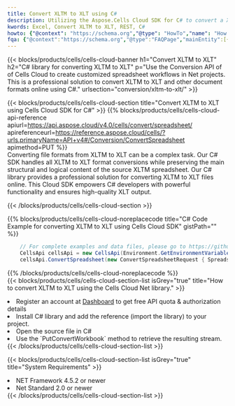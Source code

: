 ```yaml
---
title: Convert XLTM to XLT using C# 
description: Utilizing the Aspose.Cells Cloud SDK for C# to convert a XLTM format file to a XLT format file. 
kwords: Excel, Convert XLTM to XLT, REST, C#
howto: {"@context": "https://schema.org","@type": "HowTo","name": "How to convert XLTM to XLT using the Cells Cloud Net library.","description": "How to convert XLTM to XLT using the Cells Cloud Net library.","image": {"@type": "ImageObject"},"url": "/net/conversion/xltm-to-xlt/","step": [{ "@type": "HowToStep","name": "How to convert XLTM to XLT using the Cells Cloud Net library. step 1", "image": {"@type": "ImageObject",},"url": "/net/conversion/xltm-to-xlt/","text": "Register an account at <a href='https://dashboard.aspose.cloud/'>Dashboard</a> to get free API quota & authorization details",},{ "@type": "HowToStep","name": "How to convert XLTM to XLT using the Cells Cloud Net library. step 1", "image": {"@type": "ImageObject",},"url": "/net/conversion/xltm-to-xlt/","text": "Install C# library and add the reference (import the library) to your project.",},{ "@type": "HowToStep","name": "How to convert XLTM to XLT using the Cells Cloud Net library. step 1", "image": {"@type": "ImageObject",},"url": "/net/conversion/xltm-to-xlt/","text": "Open the source file in C#",},{ "@type": "HowToStep","name": "How to convert XLTM to XLT using the Cells Cloud Net library. step 1", "image": {"@type": "ImageObject",},"url": "/net/conversion/xltm-to-xlt/","text": "Use the `PutConvertWorkbook` method to retrieve the resulting stream.",}, ],"supply": {"@type": "HowToSupply","name": "document"},"tool": [{"@type": "HowToTool","name": "Visual Studio, Visual Studio Code, Rider "},{"@type": "HowToTool","name": "Aspose Cells"}],"totalTime": "PT6M"}
fqa: {"@context":"https://schema.org","@type":"FAQPage","mainEntity":[{"@type":"Question","name":"Why convert file formats in C# using REST API?","acceptedAnswer":{"@type":"Answer","text":"Documents are encoded in many ways, and some files may be incompatible with the software you use. To open and read such files, just convert them to appropriate file formats.<br/><ol><li>Install .NET SDK and add the reference (import the library) to your project.</li><li>Open the source file in C# using REST API.</li><li>Call the PutConvertWorkbookRequest() method, passing an output filename with required extension.</li><li>Get the result of conversion as a separate file.</li></ol>"}},{"@type":"Question","name":"What file formats can I convert with your C# library?","acceptedAnswer":{"@type":"Answer","text":"We support a variety of file formats for conversion using .NET library, including XLSX, Excel, xls , PDF, CSV, HTML, Markdown, XML, PNG, JPG, TIFF, Json, TXT and many more."}},{"@type":"Question","name":"What is the maximum allowed file size for conversion using this .NET library?","acceptedAnswer":{"@type":"Answer","text":"There are no file size limits for format conversions using .NET library."}}]}
---
```



{{< blocks/products/cells/cells-cloud-banner h1="Convert XLTM to XLT" h2="C# library for converting XLTM to XLT" p="Use the Conversion API of of Cells Cloud to create customized spreadsheet workflows in Net projects. This is a professional solution to convert XLTM to XLT and other document formats online using C#." urlsection="conversion/xltm-to-xlt/" >}}

{{< blocks/products/cells/cells-cloud-section  title="Convert XLTM to XLT using Cells Cloud SDK for C#" >}}
{{% blocks/products/cells/cells-cloud-api-reference  apiurl=https://api.aspose.cloud/v4.0/cells/convert/spreadsheet/  apireferenceurl=https://reference.aspose.cloud/cells/?urls.primaryName=API+v4#/Conversion/ConvertSpreadsheet  apimethod=PUT %}}
<br/>
Converting file formats from XLTM to XLT can be a complex task. Our C# SDK handles all XLTM to XLT format conversions while preserving the main structural and logical content of the source XLTM spreadsheet. Our C# library provides a professional solution for converting XLTM to XLT files online. This Cloud SDK empowers C# developers with powerful functionality and ensures high-quality XLT output.

{{< /blocks/products/cells/cells-cloud-section >}}

{{% blocks/products/cells/cells-cloud-noreplacecode title="C# Code Example for converting XLTM to XLT using Cells Cloud SDK" gistPath="" %}}
 
```cs
    // For complete examples and data files, please go to https://github.com/aspose-cells-cloud/aspose-cells-cloud-dotnet/
    CellsApi cellsApi = new CellsApi(Environment.GetEnvironmentVariable("ProductClientId"), Environment.GetEnvironmentVariable("ProductClientSecret"));
    cellsApi.ConvertSpreadsheet(new ConvertSpreadsheetRequest { Spreadsheet = "EmployeeSalesSummary.xltm", format = "xlt" }, "EmployeeSalesSummary.xlt");
```
 
{{% /blocks/products/cells/cells-cloud-noreplacecode  %}}
<br/>
{{< blocks/products/cells/cells-cloud-section-list isGrey="true"  title="How to convert XLTM to XLT using the Cells Cloud Net library." >}}
<li>Register an account at <a href="https://dashboard.aspose.cloud/">Dashboard</a> to get free API quota & authorization details</li>
<li>Install C# library and add the reference (import the library) to your project.</li>
<li>Open the source file in C#</li>
<li>Use the `PutConvertWorkbook` method to retrieve the resulting stream.</li>
{{< /blocks/products/cells/cells-cloud-section-list >}}

{{< blocks/products/cells/cells-cloud-section-list isGrey="true"  title="System Requirements" >}}
<li>NET Framework 4.5.2 or newer</li>
<li>Net Standard 2.0 or newer</li>
{{< /blocks/products/cells/cells-cloud-section-list >}}
